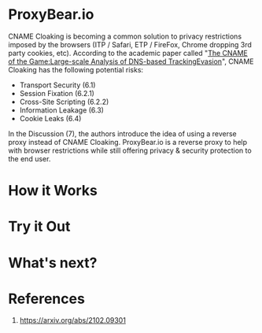 # ProxyBear.io

CNAME Cloaking is becoming a common solution to privacy restrictions imposed by the browsers (ITP / Safari, ETP / FireFox, Chrome dropping 3rd party cookies, etc). According to the academic paper called "[The CNAME of the Game:Large-scale Analysis of DNS-based TrackingEvasion](https://arxiv.org/abs/2102.09301)", CNAME Cloaking has the following potential risks:

* Transport Security (6.1)
* Session Fixation (6.2.1)
* Cross-Site Scripting (6.2.2)
* Information Leakage (6.3)
* Cookie Leaks (6.4)

In the Discussion (7), the authors introduce the idea of using a reverse proxy instead of CNAME Cloaking. ProxyBear.io is a reverse proxy to help with browser restrictions while still offering privacy & security protection to the end user.

# How it Works



# Try it Out

# What's next?

# References

1. https://arxiv.org/abs/2102.09301

